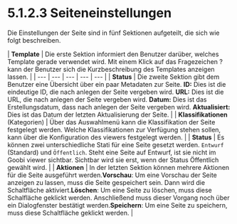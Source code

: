 # 5.1.2.3 Seiteneinstellungen

Die Einstellungen der Seite sind in fünf Sektionen aufgeteilt, die sich wie folgt beschreiben.

| **Template**  | Die erste Sektion informiert den Benutzer darüber, welches Template gerade verwendet wird. Mit einem Klick auf das Fragezeichen ? kann der Benutzer sich die Kurzbeschreibung des Templates anzeigen lassen.  |
| --- | --- | --- | --- | --- |
| **Status**  | Die zweite Sektion gibt dem Benutzer eine Übersicht über ein paar Metadaten zur Seite. **ID:** Dies ist die eindeutige ID, die nach anlegen der Seite vergeben wird. **URL:** Dies ist die URL, die nach anlegen der Seite vergeben wird. **Datum:** Dies ist das Erstellungsdatum, dass nach anlegen der Seite vergeben wird. **Aktualisiert:** Dies ist das Datum der letzten Aktualisierung der Seite.  |
| **Klassifikationen** \(Kategorien\) | Über das Auswahlmenü kann die Klassifikation der Seite festgelegt werden. Welche Klassifikationen zur Verfügung stehen sollen, kann über die Konfiguration des viewers festgelegt werden.  |
| **Status** | Es können zwei unterschiedliche Stati für eine Seite gesetzt werden. `Entwurf` \(Standard\) und `Öffentlich`. Steht eine Seite auf Entwurf, ist sie nicht im Goobi viewer sichtbar. Sichtbar wird sie erst, wenn der Status Öffentlich gewählt wird. |
| **Aktionen** | In der letzten Sektion können mehrere Aktionen für die Seite ausgeführt werden.**Vorschau**: Um eine Vorschau der Seite anzeigen zu lassen, muss die Seite gespeichert sein. Dann wird die Schaltfläche aktiviert.**Löschen**: Um eine Seite zu löschen, muss diese Schalfläche geklickt werden. Anschließend muss dieser Vorgang noch über ein Dialogfenster bestätigt werden.**Speichern**: Um eine Seite zu speichern, muss diese Schaltfläche geklickt werden. |

